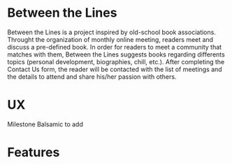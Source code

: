 # Between the Lines

Between the Lines is a project inspired by old-school book associations.
Throught the organization of monthly online meeting, readers meet and discuss a pre-defined book.
In order for readers to meet a community that matches with them, Between the Lines suggests books regarding 
differents topics (personal development, biographies, chill, etc.). 
After completing the Contact Us form, the reader will be contacted with the list of meetings and the details
to attend and share his/her passion with others.

 # UX

Milestone Balsamic to add

 # Features

